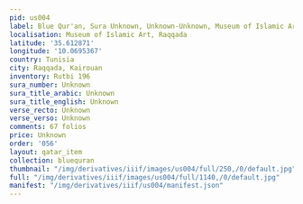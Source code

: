 ```yaml
---
pid: us004
label: Blue Qur'an, Sura Unknown, Unknown-Unknown, Museum of Islamic Art, Raqqada
localisation: Museum of Islamic Art, Raqqada
latitude: '35.612871'
longitude: '10.0695367'
country: Tunisia
city: Raqqada, Kairouan
inventory: Rutbi 196
sura_number: Unknown
sura_title_arabic: Unknown
sura_title_english: Unknown
verse_recto: Unknown
verse_verso: Unknown
comments: 67 folios
price: Unknown
order: '056'
layout: qatar_item
collection: bluequran
thumbnail: "/img/derivatives/iiif/images/us004/full/250,/0/default.jpg"
full: "/img/derivatives/iiif/images/us004/full/1140,/0/default.jpg"
manifest: "/img/derivatives/iiif/us004/manifest.json"
---
```

